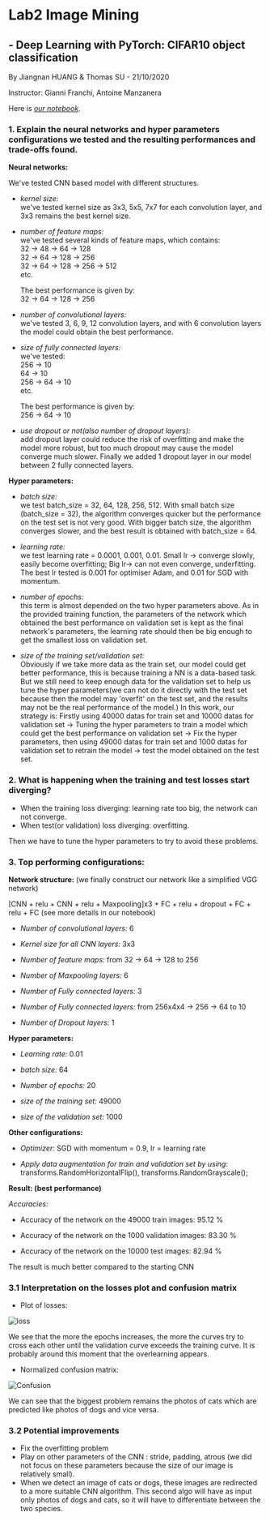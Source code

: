 # Lab2 Image Mining

## - Deep Learning with PyTorch: CIFAR10 object classification

By Jiangnan HUANG & Thomas SU - 21/10/2020

Instructor: Gianni Franchi, Antoine Manzanera

Here is [*our notebook*](https://github.com/JiangnanH/ImageMining/blob/master/Lab2/Copy_of_PyTorch_cifar10_tutorial_ROB313_2020.ipynb).

### 1. Explain the neural networks and hyper parameters configurations we tested and the resulting performances and trade-offs found.


**Neural networks:**

We've tested CNN based model with different structures.

- *kernel size:*   
  we've tested kernel size as 3x3, 5x5, 7x7 for each convolution layer, and 3x3 remains the best kernel size.
  
- *number of feature maps:*  
  we've tested several kinds of feature maps, which contains:  
  32 -> 48 -> 64 -> 128  
  32 -> 64 -> 128 -> 256  
  32 -> 64 -> 128 -> 256 -> 512  
  etc.  
  
  The best performance is given by:  
  32 -> 64 -> 128 -> 256
  
- *number of convolutional layers:*  
  we've tested 3, 6, 9, 12 convolution layers, and with 6 convolution layers the model could obtain the best performance.

- *size of fully connected layers:*  
  we've tested:  
  256 -> 10  
  64 -> 10  
  256 -> 64 -> 10  
  etc.
  
  The best performance is given by:  
  256 -> 64 -> 10

- *use dropout or not(also number of dropout layers):*  
  add dropout layer could reduce the risk of overfitting and make the model more robust, but too much dropout may cause the model converge much slower. Finally we added 1 dropout layer in our model between 2 fully connected layers.

**Hyper parameters:**

- *batch size:*  
  we test batch_size = 32, 64, 128, 256, 512. With small batch size (batch_size = 32), the algorithm converges quicker but the performance on the test set is not very good. With bigger batch size, the algorithm converges slower, and the best result is obtained with batch_size = 64.

- *learning rate:*  
  we test learning rate = 0.0001, 0.001, 0.01. Small lr -> converge slowly, easily become overfitting; Big lr-> can not even converge, underfitting. The best lr tested is 0.001 for optimiser Adam, and 0.01 for SGD with momentum.

- *number of epochs:*  
  this term is almost depended on the two hyper parameters above. As in the provided training function, the parameters of the network which obtained the best performance on validation set is kept as the final network's parameters, the learning rate should then be big enough to get the smallest loss on validation set.

- *size of the training set/validation set:*  
  Obviously if we take more data as the train set, our model could get better performance, this is because training a NN is a data-based task. But we still need to keep enough data for the validation set to help us tune the hyper parameters(we can not do it directly with the test set because then the model may 'overfit' on the test set, and the results may not be the real performance of the model.) In this work, our strategy is: Firstly using 40000 datas for train set and 10000 datas for validation set -> Tuning the hyper parameters to train a model which could get the best performance on validation set -> Fix the hyper parameters, then using 49000 datas for train set and 1000 datas for validation set to retrain the model -> test the model obtained on the test set. 

### 2. What is happening when the training and test losses start diverging?
- When the training loss diverging: learning rate too big, the network can not converge.
- When test(or validation) loss diverging: overfitting.

Then we have to tune the hyper parameters to try to avoid these problems.

### 3. Top performing configurations:

**Network structure:** (we finally construct our network like a simplified VGG network)

[CNN + relu + CNN + relu + Maxpooling]x3 + FC + relu + dropout + FC + relu + FC (see more details in our notebook)

- *Number of convolutional layers:* 6

- *Kernel size for all CNN layers:* 3x3

- *Number of feature maps:* from 32 -> 64 -> 128 to 256

- *Number of Maxpooling layers:* 6

- *Number of Fully connected layers:* 3

- *Number of Fully connected layers:* from 256x4x4 -> 256 -> 64 to 10

- *Number of Dropout layers:* 1

**Hyper parameters:**

- *Learning rate:* 0.01

- *batch size:* 64

- *Number of epochs:* 20

- *size of the training set:* 49000

- *size of the validation set:* 1000

**Other configurations:**

- *Optimizer:* SGD with momentum = 0.9, lr = learning rate

- *Apply data augmentation for train and validation set by using:* transforms.RandomHorizontalFlip(), transforms.RandomGrayscale();

**Result: (best performance)**

*Accuracies:*

- Accuracy of the network on the 49000 train images: 95.12 %

- Accuracy of the network on the 1000 validation images: 83.30 %

- Accuracy of the network on the 10000 test images: 82.94 %
  
The result is much better compared to the starting CNN 

### 3.1 Interpretation on the losses plot and confusion matrix

- Plot of losses:

![loss](loss.png)

We see that the more the epochs increases, the more the curves try to cross each other until the validation curve exceeds the training curve. It is probably around this moment that the overlearning appears.



- Normalized confusion matrix:

![Confusion](confusion.png)

We can see that the biggest problem remains the photos of cats which are predicted like photos of dogs and vice versa.

### 3.2 Potential improvements

- Fix the overfitting problem
- Play on other parameters of the CNN : stride, padding, atrous (we did not focus on these parameters because the size of our image is relatively small).
- When we detect an image of cats or dogs, these images are redirected to a more suitable CNN algorithm. This second algo will have as input only photos of dogs and cats, so it will have to differentiate between the two species.
